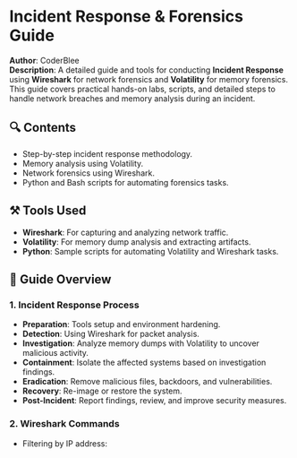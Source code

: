 # Incident Response & Forensics Guide

**Author**: CoderBlee  
**Description**: A detailed guide and tools for conducting **Incident Response** using **Wireshark** for network forensics and **Volatility** for memory forensics. This guide covers practical hands-on labs, scripts, and detailed steps to handle network breaches and memory analysis during an incident.

## 🔍 **Contents**
- Step-by-step incident response methodology.
- Memory analysis using Volatility.
- Network forensics using Wireshark.
- Python and Bash scripts for automating forensics tasks.

## ⚒️ **Tools Used**
- **Wireshark**: For capturing and analyzing network traffic.
- **Volatility**: For memory dump analysis and extracting artifacts.
- **Python**: Sample scripts for automating Volatility and Wireshark tasks.

## 📝 **Guide Overview**
### 1. Incident Response Process
- **Preparation**: Tools setup and environment hardening.
- **Detection**: Using Wireshark for packet analysis.
- **Investigation**: Analyze memory dumps with Volatility to uncover malicious activity.
- **Containment**: Isolate the affected systems based on investigation findings.
- **Eradication**: Remove malicious files, backdoors, and vulnerabilities.
- **Recovery**: Re-image or restore the system.
- **Post-Incident**: Report findings, review, and improve security measures.

### 2. Wireshark Commands
- Filtering by IP address:
